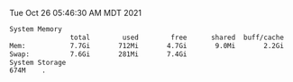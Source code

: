 Tue Oct 26 05:46:30 AM MDT 2021
```bash
System Memory
               total        used        free      shared  buff/cache   available
Mem:           7.7Gi       712Mi       4.7Gi       9.0Mi       2.2Gi       6.7Gi
Swap:          7.6Gi       281Mi       7.4Gi
System Storage
674M	.
```
